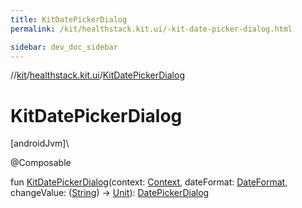 ```yaml
---
title: KitDatePickerDialog
permalink: /kit/healthstack.kit.ui/-kit-date-picker-dialog.html

sidebar: dev_doc_sidebar
---
```

//[kit](../../kit.html)/[healthstack.kit.ui](index.html)/[KitDatePickerDialog](-kit-date-picker-dialog.html)



# KitDatePickerDialog



[androidJvm]\




@Composable



fun [KitDatePickerDialog](-kit-date-picker-dialog.html)(context: [Context](https://developer.android.com/reference/kotlin/android/content/Context.html), dateFormat: [DateFormat](https://developer.android.com/reference/kotlin/java/text/DateFormat.html), changeValue: ([String](https://kotlinlang.org/api/latest/jvm/stdlib/kotlin/-string/index.html)) -&gt; [Unit](https://kotlinlang.org/api/latest/jvm/stdlib/kotlin/-unit/index.html)): [DatePickerDialog](https://developer.android.com/reference/kotlin/android/app/DatePickerDialog.html)





